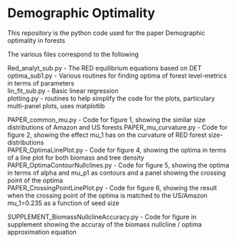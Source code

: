 # Demographic Optimality

This repository is the python code used for the paper Demographic optimality in forests

The various files correspond to the following

Red_analyt_sub.py - The RED equilibrium equations based on DET  
optima_sub1.py - Various routines for finding optima of forest level-metrics in terms of parameters  
lin_fit_sub.py - Basic linear regression  
plotting.py - routines to help simplify the code for the plots, particulary multi-panel plots, uses matplotlib  

PAPER_common_mu.py - Code for figure 1, showing the similar size distributions of Amazon and US forests
PAPER_mu_curvature.py - Code for figure 2, showing the effect mu_1 has on the curvature of RED forest size-distributions  
PAPER_OptimaLinePlot.py - Code for figure 4, showing the optima in terms of a line plot for both biomass and tree density  
PAPER_OptimaContourNullclines.py - Code for figure 5, showing the optima in terms of alpha and mu_p1 as contours and a panel showing the crossing point of the optima  
PAPER_CrossingPointLinePlot.py - Code for figure 6, showing the result when the crossing point of the optima is matched to the US/Amazon mu_1=0.235 as a function of seed size  

SUPPLEMENT_BiomassNullclineAccuracy.py - Code for figure in supplement showing the accuray of the biomass nullcline / optima approximation equation

